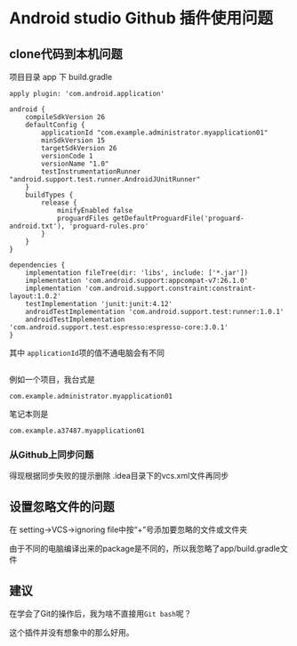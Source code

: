 ﻿# Android studio Github 插件使用问题

## clone代码到本机问题

项目目录 app 下 build.gradle

```
apply plugin: 'com.android.application'

android {
    compileSdkVersion 26
    defaultConfig {
        applicationId "com.example.administrator.myapplication01"
        minSdkVersion 15
        targetSdkVersion 26
        versionCode 1
        versionName "1.0"
        testInstrumentationRunner "android.support.test.runner.AndroidJUnitRunner"
    }
    buildTypes {
        release {
            minifyEnabled false
            proguardFiles getDefaultProguardFile('proguard-android.txt'), 'proguard-rules.pro'
        }
    }
}

dependencies {
    implementation fileTree(dir: 'libs', include: ['*.jar'])
    implementation 'com.android.support:appcompat-v7:26.1.0'
    implementation 'com.android.support.constraint:constraint-layout:1.0.2'
    testImplementation 'junit:junit:4.12'
    androidTestImplementation 'com.android.support.test:runner:1.0.1'
    androidTestImplementation 'com.android.support.test.espresso:espresso-core:3.0.1'
}

```

其中 ```applicationId```项的值不通电脑会有不同

```

```

例如一个项目，我台式是

```
com.example.administrator.myapplication01
```

笔记本则是
```
com.example.a37487.myapplication01
```

### 从Github上同步问题

得现根据同步失败的提示删除 .idea目录下的vcs.xml文件再同步

## 设置忽略文件的问题

在 setting->VCS->ignoring file中按“+”号添加要忽略的文件或文件夹

由于不同的电脑编译出来的package是不同的，所以我忽略了app/build.gradle文件

## 建议

在学会了Git的操作后，我为啥不直接用`Git bash`呢？

这个插件并没有想象中的那么好用。
